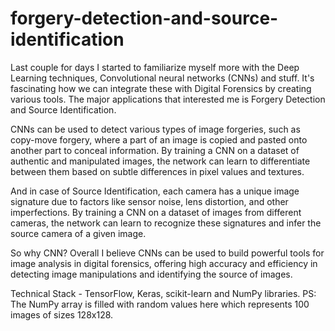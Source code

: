 # forgery-detection-and-source-identification
Last couple for days I started to familiarize myself more with the Deep Learning techniques, Convolutional neural networks (CNNs) and stuff. It's fascinating how we can integrate these with Digital Forensics by creating various tools. The major applications that interested me is Forgery Detection and Source Identification. 

CNNs can be used to detect various types of image forgeries, such as copy-move forgery, where a part of an image is copied and pasted onto another part to conceal information. By training a CNN on a dataset of authentic and manipulated images, the network can learn to differentiate between them based on subtle differences in pixel values and textures.

And in case of Source Identification, each camera has a unique image signature due to factors like sensor noise, lens distortion, and other imperfections. By training a CNN on a dataset of images from different cameras, the network can learn to recognize these signatures and infer the source camera of a given image. 

So why CNN? 
Overall I believe CNNs can be used to build powerful tools for image analysis in digital forensics, offering high accuracy and efficiency in detecting image manipulations and identifying the source of images. 

Technical Stack - TensorFlow, Keras, scikit-learn and NumPy libraries.
PS: The NumPy array is filled with random values here which represents 100 images of sizes 128x128. 

